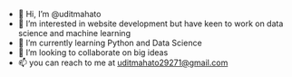- 👋 Hi, I’m @uditmahato
- 👀 I’m interested in website development  but have keen to work on data science and machine learning
- 🌱 I’m currently learning Python and Data Science
- 💞️ I’m looking to collaborate on big ideas
- 📫 you can reach to me at uditmahato29271@gmail.com

<!---
uditmahato/uditmahato is a ✨ special ✨ repository because its `README.md` (this file) appears on your GitHub profile.
You can click the Preview link to take a look at your changes.
--->
